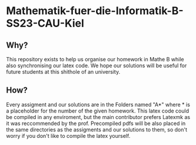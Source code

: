 # Mathematik-fuer-die-Informatik-B-SS23-CAU-Kiel

## Why?
This repository exists to help us organise our homework in Mathe B while also synchronising our latex code.
We hope our solutions will be useful for future students at this shithole of an university.

## How?
Every assigment and our solutions are in the Folders named "A*" where * is a placeholder for the number of the given homework.
This latex code could be compiled in any enviroment, but the main contributor prefers Latexmk as it was reccommended by the prof.
Precompiled pdfs will be also placed in the same directories as the assigments and our solutions to them, so don't worry if you don't like to compile the latex yourself.

